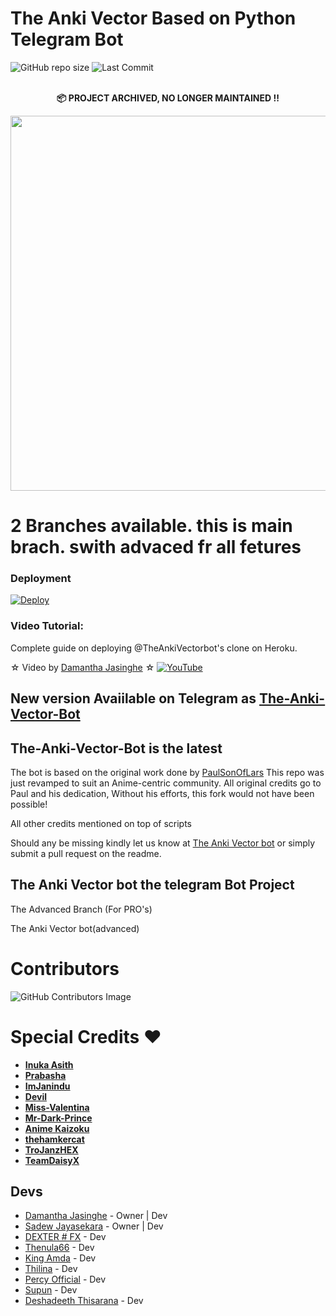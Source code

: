 # The Anki Vector Based on Python Telegram Bot 

![GitHub repo size](https://img.shields.io/github/repo-size/Damantha126/The-Anki-Vector?label=Repo%20Size) ![Last Commit](https://img.shields.io/github/last-commit/damantha126/the-anki-vector?color=red&label=Last%20commit&logo=damantha&logoColor=green)


<p align="center">
    <br><b>📦 PROJECT ARCHIVED, NO LONGER MAINTAINED !!</b><br>
</p>


<p align="center">
  <img src="https://telegra.ph/file/17e7c135c81197457ac84.jpg" width='600"'>
</p>

# 2 Branches available. this is main brach. swith advaced fr all fetures

### Deployment
[![Deploy](https://www.herokucdn.com/deploy/button.svg)](https://heroku.com/deploy?template=https://github.com/j4k-tech/The-Anki-Vector)


### Video Tutorial:
Complete guide on deploying @TheAnkiVectorbot's clone on Heroku.

☆ Video by [Damantha Jasinghe](https://www.youtube.com/watch?v=fXXEcAkWAFU) ☆
[![YouTube](https://img.shields.io/badge/YouTube-Video%20Tutorial-red?logo=youtube)](https://www.youtube.com/watch?v=fXXEcAkWAFU)

## New version Avaiilable on Telegram as [The-Anki-Vector-Bot](https://t.me/TheAnkiVectorbot)
## The-Anki-Vector-Bot is the latest




The bot is based on the original work done by [PaulSonOfLars](https://github.com/PaulSonOfLars)
This repo was just revamped to suit an Anime-centric community. All original credits go to Paul and his dedication, Without his efforts, this fork would not have been possible!

All other credits mentioned on top of scripts

Should any be missing kindly let us know at [The Anki Vector bot](https://t.me/ankivectorUpdates) or simply submit a pull request on the readme.

## The Anki Vector bot the telegram Bot Project
The Advanced Branch (For PRO's)

The Anki Vector bot(advanced)

# Contributors
![GitHub Contributors Image](https://contrib.rocks/image?repo=Damantha126/the-anki-vector)

# Special Credits ❤

- **[Inuka Asith](https://github.com/inukaasith)**
- **[Prabasha](https://github.com/prabhasha-p/)**
- **[ImJanindu](https://github.com/imjanindu)** 
- **[Devil](https://github.com/lucifeermorningstar)** 
- **[Miss-Valentina](https://github.com/Miss-Valentina)** 
- **[Mr-Dark-Prince](https://github.com/Mr-Dark-Prince/)** 
- **[Anime Kaizoku](https://github.com/AnimeKaizoku)**
- **[thehamkercat](https://github.com/thehamkercat/)**
- **[TroJanzHEX](https://github.com/TroJanzHEX/)**
- **[TeamDaisyX](https://github.com/teamdaisyx)**


## Devs

- [Damantha Jasinghe](https://github.com/Damantha126) - Owner | Dev
- [Sadew Jayasekara](https://Github.com/sadew451) - Owner | Dev
- [DEXTER # FX](https://github.com/weejays) - Dev
- [Thenula66](https://github.com/thenula63728292) - Dev
- [King Amda](https://github.com/King-Amda) - Dev
- [Thilina](https://github.com/Thilinaweerasekara2003) - Dev
- [Percy Official](https://github.com/PercyOfficial) - Dev
- [Supun](https://github.com/youtubeslgeekshow) - Dev
- [Deshadeeth Thisarana](https://github.com/Deshadeeth-Thisarana) - Dev
